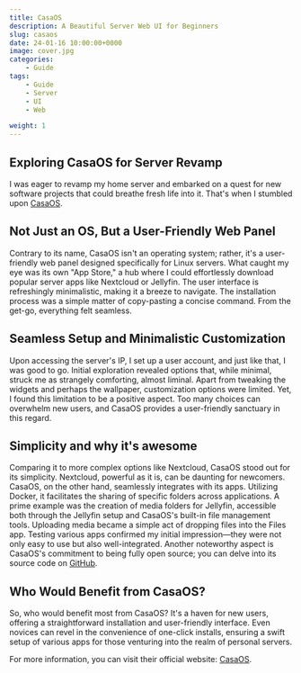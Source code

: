```yaml
---
title: CasaOS
description: A Beautiful Server Web UI for Beginners
slug: casaos
date: 24-01-16 10:00:00+0000
image: cover.jpg
categories:
    - Guide
tags:
    - Guide
    - Server
    - UI
    - Web

weight: 1
---
```


## Exploring CasaOS for Server Revamp

I was eager to revamp my home server and embarked on a quest for new software projects that could breathe fresh life into it. That's when I stumbled upon [CasaOS](https://github.com/IceWhaleTech/CasaOS).

## Not Just an OS, But a User-Friendly Web Panel

Contrary to its name, CasaOS isn't an operating system; rather, it's a user-friendly web panel designed specifically for Linux servers. What caught my eye was its own "App Store," a hub where I could effortlessly download popular server apps like Nextcloud or Jellyfin. The user interface is refreshingly minimalistic, making it a breeze to navigate. The installation process was a simple matter of copy-pasting a concise command. From the get-go, everything felt seamless.

## Seamless Setup and Minimalistic Customization

Upon accessing the server's IP, I set up a user account, and just like that, I was good to go. Initial exploration revealed options that, while minimal, struck me as strangely comforting, almost liminal. Apart from tweaking the widgets and perhaps the wallpaper, customization options were limited. Yet, I found this limitation to be a positive aspect. Too many choices can overwhelm new users, and CasaOS provides a user-friendly sanctuary in this regard.

## Simplicity and why it's awesome

Comparing it to more complex options like Nextcloud, CasaOS stood out for its simplicity. Nextcloud, powerful as it is, can be daunting for newcomers. CasaOS, on the other hand, seamlessly integrates with its apps. Utilizing Docker, it facilitates the sharing of specific folders across applications. A prime example was the creation of media folders for Jellyfin, accessible both through the Jellyfin setup and CasaOS's built-in file management tools. Uploading media became a simple act of dropping files into the Files app.
Testing various apps confirmed my initial impression—they were not only easy to use but also well-integrated. Another noteworthy aspect is CasaOS's commitment to being fully open source; you can delve into its source code on [GitHub](https://github.com/IceWhaleTech/CasaOS).

## Who Would Benefit from CasaOS?

So, who would benefit most from CasaOS? It's a haven for new users, offering a straightforward installation and user-friendly interface. Even novices can revel in the convenience of one-click installs, ensuring a swift setup of various apps for those venturing into the realm of personal servers.

For more information, you can visit their official website: [CasaOS](https://casaos.io/).


